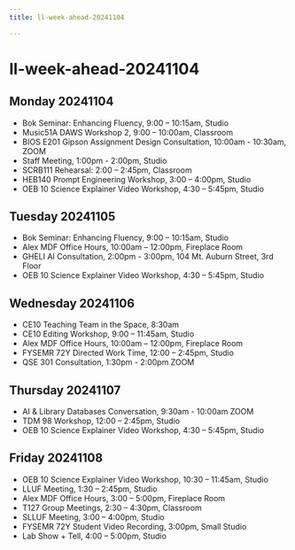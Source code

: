 ```yaml
---
title: ll-week-ahead-20241104

---
```


# ll-week-ahead-20241104

## Monday 20241104
* Bok Seminar: Enhancing Fluency, 9:00 – 10:15am, Studio
* Music51A DAWS Workshop 2, 9:00 – 10:00am, Classroom
* BIOS E201 Gipson Assignment Design Consultation, 10:00am - 10:30am, ZOOM
* Staff Meeting, 1:00pm - 2:00pm, Studio
* SCRB111 Rehearsal: 2:00 – 2:45pm, Classroom
* HEB140 Prompt Engineering Workshop, 3:00 – 4:00pm, Studio
* OEB 10 Science Explainer Video Workshop, 4:30 – 5:45pm, Studio

## Tuesday 20241105
* Bok Seminar: Enhancing Fluency, 9:00 – 10:15am, Studio
* Alex MDF Office Hours, 10:00am – 12:00pm, Fireplace Room
* GHELI AI Consultation, 2:00pm - 3:00pm, 104 Mt. Auburn Street, 3rd Floor
* OEB 10 Science Explainer Video Workshop, 4:30 – 5:45pm, Studio

## Wednesday 20241106
* CE10 Teaching Team in the Space, 8:30am
* CE10 Editing Workshop, 9:00 – 11:45am, Studio
* Alex MDF Office Hours, 10:00am – 12:00pm, Fireplace Room
* FYSEMR 72Y Directed Work Time, 12:00 – 2:45pm, Studio
* QSE 301 Consultation, 1:30pm - 2:00pm ZOOM

## Thursday 20241107
* AI & Library Databases Conversation, 9:30am - 10:00am ZOOM
* TDM 98 Workshop, 12:00 – 2:45pm, Studio
* OEB 10 Science Explainer Video Workshop, 4:30 – 5:45pm, Studio

## Friday 20241108
* OEB 10 Science Explainer Video Workshop, 10:30 – 11:45am, Studio
* LLUF Meeting, 1:30 – 2:45pm, Studio
* Alex MDF Office Hours, 3:00 – 5:00pm, Fireplace Room
* T127 Group Meetings, 2:30 – 4:30pm, Classroom
* SLLUF Meeting, 3:00 – 4:00pm, Studio
* FYSEMR 72Y Student Video Recording, 3:00pm, Small Studio
* Lab Show + Tell, 4:00 – 5:00pm, Studio

